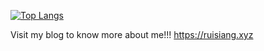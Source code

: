 [![Top Langs](https://github-readme-stats.vercel.app/api/top-langs/?username=anuraghazra&layout=compact&theme=dark&count_private=true)](https://ruisiang.xyz)

Visit my blog to know more about me!!!
https://ruisiang.xyz
